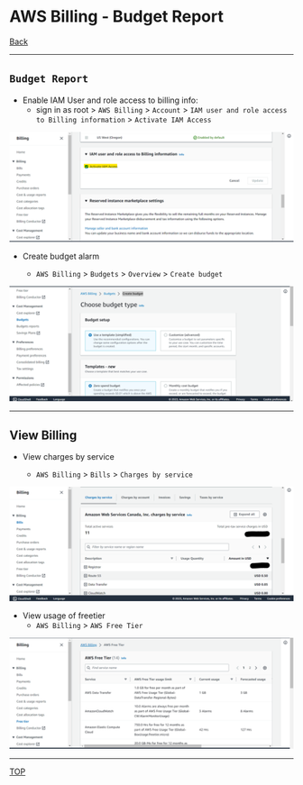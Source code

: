 # AWS Billing - Budget Report

[Back](../../index.md)

---

## `Budget Report`

- Enable IAM User and role access to billing info:
  - sign in as root > `AWS Billing` > `Account` > `IAM user and role access to Billing information` > `Activate IAM Access`

![access](./pic/access.png)

- Create budget alarm

  - `AWS Billing` > `Budgets` > `Overview` > `Create budget`

![budget](./pic/budget.png)

---

## View Billing

- View charges by service

  - `AWS Billing` > `Bills` > `Charges by service`

![by service](./pic/charge_by_service.png)

- View usage of freetier
  - `AWS Billing` > `AWS Free Tier`

![free](./pic/free_tier.png)

---

[TOP](#aws-billing---budget-report)
